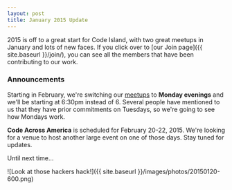 ```yaml
---
layout: post
title: January 2015 Update
---
```


2015 is off to a great start for Code Island, with two great meetups in January and lots of new faces. If you click over to [our Join page]({{ site.baseurl }}/join/), you can see all the members that have been contributing to our work. 

### Announcements

Starting in February, we're switching our [meetups](http://www.meetup.com/Rhode-Island-Code-for-America-Brigade/) to **Monday evenings** and we'll be starting at 6:30pm instead of 6. Several people have mentioned to us that they have prior commitments on Tuesdays, so we're going to see how Mondays work. 

**Code Across America** is scheduled for February 20-22, 2015. We're looking for a venue to host another large event on one of those days. Stay tuned for updates. 

Until next time...

![Look at those hackers hack!]({{ site.baseurl }}/images/photos/20150120-600.png)





